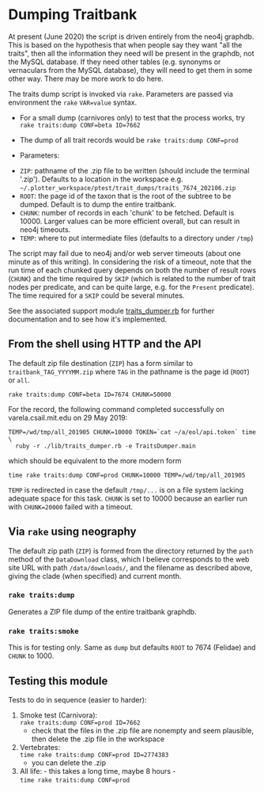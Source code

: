 # Dumping Traitbank

At present (June 2020) the script is driven entirely from the
neo4j graphdb.  This is based on the hypothesis that when people say
they want "all the traits", then all the information they need will be
present in the graphdb, not the MySQL database.  If they need other
tables (e.g. synonyms or vernaculars from the MySQL database), they
will need to get them in some other way.  There may be more work to do
here.

The traits dump script is invoked via `rake`.  Parameters are passed
via environment the `rake` `VAR=value` syntax.


* For a small dump (carnivores only) to test that the process works, try
  `rake traits:dump CONF=beta ID=7662`

* The dump of all trait records would be
  `rake traits:dump CONF=prod`

* Parameters:

 - `ZIP`: pathname of the .zip file to be written (should include
         the terminal '.zip').  Defaults to a location in the workspace 
         e.g. `~/.plotter_workspace/ptest/trait_dumps/traits_7674_202106.zip`
 - `ROOT`: the page id of the taxon that is the root of the subtree to
        be dumped.  Default is to dump the entire traitbank.
 - `CHUNK`: number of records in each 'chunk' to be fetched.
            Default is 10000.
            Larger values can be more efficient overall, but
            can result in neo4j timeouts.
 - `TEMP`: where to put intermediate files (defaults to a directory under `/tmp`)

The script may fail due to neo4j and/or web server timeouts (about one
minute as of this writing).  In considering the risk of a timeout,
note that the run time of each chunked query depends on both the
number of result rows (`CHUNK`) and the time required by `SKIP` (which is
related to the number of trait nodes per predicate, and can be quite
large, e.g. for the `Present` predicate).  The time required for a
`SKIP` could be several minutes.

See the associated support module
[traits_dumper.rb](../lib/traits_dumper.rb) for
further documentation and to see how it's implemented.

## From the shell using HTTP and the API

The default zip file destination (`ZIP`) has a form similar to
`traitbank_TAG_YYYYMM.zip` where `TAG` in the pathname is
the page id (`ROOT`) or `all`.

    rake traits:dump CONF=beta ID=7674 CHUNK=50000

For the record, the following command completed successfully on
varela.csail.mit.edu on 29 May 2019:

    TEMP=/wd/tmp/all_201905 CHUNK=10000 TOKEN=`cat ~/a/eol/api.token` time \
      ruby -r ./lib/traits_dumper.rb -e TraitsDumper.main

which should be equivalent to the more modern form

    time rake traits:dump CONF=prod CHUNK=10000 TEMP=/wd/tmp/all_201905

`TEMP` is redirected in case the default `/tmp/...` is on a file
system lacking adequate space for this task.  `CHUNK` is set to 10000
because an earlier run with `CHUNK=20000` failed with a timeout.

## Via `rake` using neography

The default zip path (`ZIP`) is formed from the directory returned by
the `path` method of the `DataDownload` class, which I believe
corresponds to the web site URL with path `/data/downloads/`, and the
filename as described above, giving the clade (when specified) and
current month.

### `rake traits:dump`

Generates a ZIP file dump of the entire traitbank graphdb.

### `rake traits:smoke`

This is for testing only.  Same as `dump` but defaults `ROOT` to 7674
(Felidae) and `CHUNK` to 1000.

## Testing this module

Tests to do in sequence (easier to harder):

  1. Smoke test (Carnivora): \
         `rake traits:dump CONF=prod ID=7662`
     - check that the files in the .zip file are nonempty and seem 
       plausible, then delete the .zip file in the workspace
  2. Vertebrates:\
         `time rake traits:dump CONF=prod ID=2774383`
     - you can delete the .zip
  3. All life: - this takes a long time, maybe 8 hours -\
         `time rake traits:dump CONF=prod`

